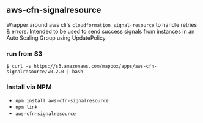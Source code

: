 aws-cfn-signalresource
------

Wrapper around aws cli's `cloudformation signal-resource` to handle retries & errors. Intended to be used to send success signals from instances in an Auto Scaling Group using UpdatePolicy.

### run from S3

```
$ curl -s https://s3.amazonaws.com/mapbox/apps/aws-cfn-signalresource/v0.2.0 | bash
```

### Install via NPM

- `npm install aws-cfn-signalresource`
- `npm link`
- `aws-cfn-signalresource`
